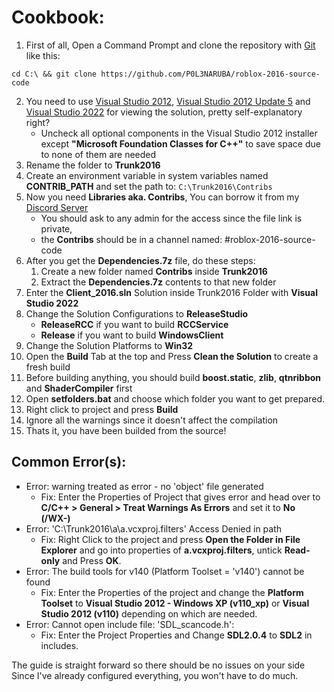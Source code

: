 # Cookbook:
 
 1. First of all, Open a Command Prompt and clone the repository with [Git](https://git-scm.com/) like this:
 ```
 cd C:\ && git clone https://github.com/P0L3NARUBA/roblox-2016-source-code
 ```
 2. You need to use [Visual Studio 2012](https://files.dog/MSDN/Visual%20Studio%202012/en_visual_studio_ultimate_2012_x86_dvd_2262106.iso), [Visual Studio 2012 Update 5](https://files.dog/MSDN/Visual%20Studio%202012%20Update%205/mu_visual_studio_2012_update_5_x86_dvd_6967467.iso) and [Visual Studio 2022](https://visualstudio.microsoft.com/tr/vs/) for viewing the solution, pretty self-explanatory right?
    - Uncheck all optional components in the Visual Studio 2012 installer except **"Microsoft Foundation Classes for C++"** to save space due to none of them are needed
 3. Rename the folder to **Trunk2016**
 4. Create an environment variable in system variables named **CONTRIB_PATH** and set the path to: ``C:\Trunk2016\Contribs``
 5. Now you need **Libraries aka. Contribs**, You can borrow it from my [Discord Server](discord.gg/rVrYHdrbsp)
    * You should ask to any admin for the access since the file link is private,
    * the **Contribs** should be in a channel named: #roblox-2016-source-code
 6. After you get the **Dependencies.7z** file, do these steps:
    1. Create a new folder named **Contribs** inside **Trunk2016**
    2. Extract the **Dependencies.7z** contents to that new folder
 7. Enter the **Client_2016.sln** Solution inside Trunk2016 Folder with **Visual Studio 2022**
 8. Change the Solution Configurations to **ReleaseStudio**
     - **ReleaseRCC** if you want to build **RCCService**
     - **Release** if you want to build **WindowsClient**
 9. Change the Solution Platforms to **Win32**
 10. Open the **Build** Tab at the top and Press **Clean the Solution** to create a fresh build
 11. Before building anything, you should build **boost.static**, **zlib**, **qtnribbon** and **ShaderCompiler** first
 12. Open **setfolders.bat** and choose which folder you want to get prepared.
 13. Right click to project and press **Build**
 14. Ignore all the warnings since it doesn't affect the compilation
 15. Thats it, you have been builded from the source!
 
 ## Common Error(s):
  - Error: warning treated as error - no 'object' file generated
     - Fix: Enter the Properties of Project that gives error and head over to **C/C++ > General > Treat Warnings As Errors** and set it to **No (/WX-)**
  - Error: 'C:\Trunk2016\a\a.vcxproj.filters' Access Denied in path
     - Fix: Right Click to the project and press **Open the Folder in File Explorer** and go into properties of **a.vcxproj.filters**, untick **Read-only** and Press **OK**.
  - Error: The build tools for v140 (Platform Toolset = 'v140') cannot be found
     - Fix: Enter the Properties of the project and change the **Platform Toolset** to **Visual Studio 2012 - Windows XP (v110_xp)** or **Visual Studio 2012 (v110)** depending on which are needed.
  - Error: Cannot open include file: 'SDL_scancode.h':
     - Fix: Enter the Project Properties and Change **SDL2.0.4** to **SDL2** in includes.
 
 The guide is straight forward so there should be no issues on your side<br>
 Since I've already configured everything, you won't have to do much.
